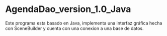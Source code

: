 # AgendaDao_version_1.0_Java
Este  programa esta basado en Java, implementa una interfaz gráfica hecha con SceneBuilder y cuenta con una conexion a una base de datos.
